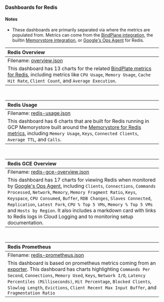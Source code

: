 ### Dashboards for Redis

#### Notes

- These dashboards are primarily separated via where the metrics are populated from. Metrics can come from the [BindPlane integration](https://docs.bindplane.bluemedora.com/docs/redis), the builtin [Memorystore integration](https://cloud.google.com/memorystore/docs/redis), or [Google's Ops Agent](https://cloud.google.com/stackdriver/docs/solutions/agents/ops-agent/third-party) for Redis.

|Redis Overview|
|:------------------|
|Filename: [overview.json](overview.json)|
|This dashboard has 13 charts for the related [BindPlate metrics for Redis](https://docs.bindplane.bluemedora.com/docs/redis), including metrics like `CPU Usage`, `Memory Usage`, `Cache Hit Rate`, `Client Count`, and `Average Execution`.|

&nbsp;

|Redis Usage|
|:-----------------------|
|Filename: [redis-usage.json](redis-usage.json)|
|This dashboard has 6 charts that are built for Redis running in GCP Memorystore built around the [Memorystore for Redis metrics](https://cloud.google.com/monitoring/api/metrics_gcp#gcp-redis), including `Memory Usage`, `Keys`, `Connected Clients`, `Average TTL`, and `Calls`.|

&nbsp;

|Redis GCE Overview|
|:-----------------------|
|Filename: [redis-gce-overview.json](redis-gce-overview.json)|
|This dashboard has 17 charts for viewing Redis when monitored by [Google's Ops Agent](https://cloud.google.com/stackdriver/docs/solutions/agents/ops-agent/third-party/redis#monitored-metrics), including `Clients`, `Connections`, `Commands Processed`, `Network`, `Memory`, `Memory Fragment Ratio`, `Keys`, `Keyspace`, `CPU Consumed`, `Buffer`, `RDB Changes`, `Slaves Connected`, `Replication`, `Latest Fork`, `CPU % Top 5 VMs`, `Memory % Top 5 VMs` and `Hosts by Region`. It also includes a markdown card with links to Redis logs in Cloud Logging and to monitoring setup documentation.|

&nbsp;

|Redis Prometheus|
|:-----------------------|
|Filename: [redis-prometheus.json](redis-prometheus.json)|
|This dashboard is based on prometheus metrics coming from an [exporter](https://github.com/oliver006/redis_exporter). This dashboard has charts highlighting `Commands Per Second`, `Connections`, `Memory Used`, `Keys`, `Network I/O`, `Latency Percentiles (Milliseconds)`, `Hit Percentage`, `Blocked Clients`, `Slowlog Length`, `Evictions`, `Client Recent Max Input Buffer`, and `Fragmentation Ratio`|
